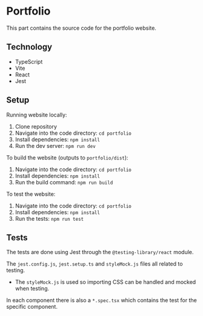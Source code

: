 # Portfolio

This part contains the source code for the portfolio website.

## Technology

- TypeScript
- Vite
- React
- Jest

## Setup

Running website locally:

1. Clone repository
2. Navigate into the code directory: `cd portfolio`
3. Install dependencies: `npm install`
4. Run the dev server: `npm run dev`

To build the website (outputs to `portfolio/dist`):

1. Navigate into the code directory: `cd portfolio`
2. Install dependencies: `npm install`
3. Run the build command: `npm run build`

To test the website:

1. Navigate into the code directory: `cd portfolio`
2. Install dependencies: `npm install`
3. Run the tests: `npm run test`

## Tests

The tests are done using Jest through the `@testing-library/react` module.

The `jest.config.js`, `jest.setup.ts` and `styleMock.js` files all related to testing.

- The `styleMock.js` is used so importing CSS can be handled and mocked when testing.

In each component there is also a `*.spec.tsx` which contains the test for the specific component.
